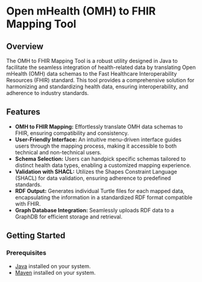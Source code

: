 # Open mHealth (OMH) to FHIR Mapping Tool

## Overview

The OMH to FHIR Mapping Tool is a robust utility designed in Java to facilitate the seamless integration of health-related data by translating Open mHealth (OMH) data schemas to the Fast Healthcare Interoperability Resources (FHIR) standard. This tool provides a comprehensive solution for harmonizing and standardizing health data, ensuring interoperability, and adherence to industry standards.

## Features

- **OMH to FHIR Mapping:** Effortlessly translate OMH data schemas to FHIR, ensuring compatibility and consistency.
- **User-Friendly Interface:** An intuitive menu-driven interface guides users through the mapping process, making it accessible to both technical and non-technical users.
- **Schema Selection:** Users can handpick specific schemas tailored to distinct health data types, enabling a customized mapping experience.
- **Validation with SHACL:** Utilizes the Shapes Constraint Language (SHACL) for data validation, ensuring adherence to predefined standards.
- **RDF Output:** Generates individual Turtle files for each mapped data, encapsulating the information in a standardized RDF format compatible with FHIR.
- **Graph Database Integration:** Seamlessly uploads RDF data to a GraphDB for efficient storage and retrieval.

## Getting Started

### Prerequisites

- [Java](https://www.java.com/en/) installed on your system.
- [Maven](https://maven.apache.org/download.cgi) installed on your system.

